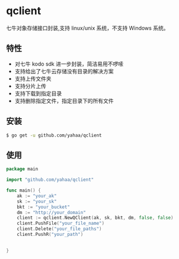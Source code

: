 # qclient
七牛对象存储接口封装,支持 linux/unix 系统，不支持 Windows 系统。

## 特性
* 对七牛 kodo sdk 进一步封装，简洁易用不啰嗦
* 支持给出了七牛云存储没有目录的解决方案
* 支持上传文件夹
* 支持分片上传
* 支持下载到指定目录
* 支持删除指定文件，指定目录下的所有文件

## 安装

```bash
$ go get -u github.com/yahaa/qclient
```

## 使用

```go
package main

import "github.com/yahaa/qclient"

func main() {
    ak := "your_ak"
    sk := "your_sk"
    bkt := "your_bucket"
    dm := "http://your_domain"
    client := qclient.NewQClient(ak, sk, bkt, dm, false, false)
    client.PushFile("your_file_name")
    client.Delete("your_file_paths")
    client.PushR("your_path")
    

}

```
